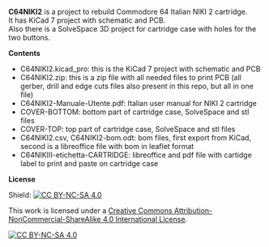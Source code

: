 **C64NIKI2** is a project to rebuild Commodore 64 Italian NIKI 2 cartridge.  
It has KiCad 7 project with schematic and PCB.  
Also there is a SolveSpace 3D project for cartridge case with holes for the two buttons.

**Contents**

- C64NIKI2.kicad_pro: this is the KiCad 7 project with schematic and PCB
- C64NIKI2.zip: this is a zip file with all needed files to print PCB (all gerber, drill and edge cuts files also present in this repo, but all in one file)
- C64NIKI2-Manuale-Utente.pdf: Italian user manual for NIKI 2 cartridge
- COVER-BOTTOM: bottom part of cartridge case, SolveSpace and stl files
- COVER-TOP: top part of cartridge case, SolveSpace and stl files
- C64NIKI2.csv, C64NIKI2-bom.odt: bom files, first export from KiCad, second is a libreoffice file with bom in leaflet format
- C64NIKIII-etichetta-CARTRIDGE: libreoffice and pdf file with cartidge label to print and paste on cartridge case

**License**

Shield: [![CC BY-NC-SA 4.0][cc-by-nc-sa-shield]][cc-by-nc-sa]

This work is licensed under a
[Creative Commons Attribution-NonCommercial-ShareAlike 4.0 International License][cc-by-nc-sa].

[![CC BY-NC-SA 4.0][cc-by-nc-sa-image]][cc-by-nc-sa]

[cc-by-nc-sa]: http://creativecommons.org/licenses/by-nc-sa/4.0/
[cc-by-nc-sa-image]: https://licensebuttons.net/l/by-nc-sa/4.0/88x31.png
[cc-by-nc-sa-shield]: https://img.shields.io/badge/License-CC%20BY--NC--SA%204.0-lightgrey.svg
